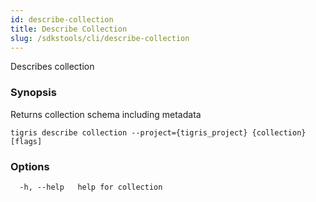 ```yaml
---
id: describe-collection
title: Describe Collection
slug: /sdkstools/cli/describe-collection
---
```


Describes collection

### Synopsis

Returns collection schema including metadata

```shell
tigris describe collection --project={tigris_project} {collection} [flags]
```

### Options

```
  -h, --help   help for collection
```
